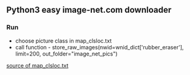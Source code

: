 ## Python3 easy image-net.com downloader

### Run
- choose picture class in  map_clsloc.txt
- call function - store_raw_images(nwid=wnid_dict['rubber_eraser'], limit=200, out_folder="image_net_pics")

[source of map_clsloc.txt](https://gist.github.com/aaronpolhamus/964a4411c0906315deb9f4a3723aac57)

